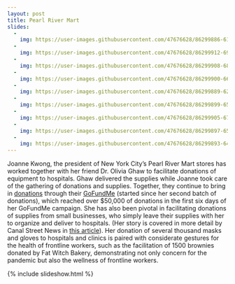 ```yaml
---
layout: post
title: Pearl River Mart 
slides:
  -
    img: https://user-images.githubusercontent.com/47676628/86299886-611aeb80-bbcf-11ea-97a9-0108f0d9837f.jpg
  -
    img: https://user-images.githubusercontent.com/47676628/86299912-69732680-bbcf-11ea-80be-6204eedabedd.jpg
  -
    img: https://user-images.githubusercontent.com/47676628/86299908-68da9000-bbcf-11ea-9801-8f6a6e4ec801.jpg
  -
    img: https://user-images.githubusercontent.com/47676628/86299900-66783600-bbcf-11ea-93d1-244fe7e21045.jpg
  -
    img: https://user-images.githubusercontent.com/47676628/86299889-62e4af00-bbcf-11ea-8841-bc518f6212ef.jpg
  -
    img: https://user-images.githubusercontent.com/47676628/86299899-65df9f80-bbcf-11ea-97a8-89910ee18bd7.jpg
  -
    img: https://user-images.githubusercontent.com/47676628/86299905-67a96300-bbcf-11ea-839f-d2ddb7c7eca1.jpg
  -
    img: https://user-images.githubusercontent.com/47676628/86299897-65470900-bbcf-11ea-9d3b-c212a5a0799d.jpg
  -
    img: https://user-images.githubusercontent.com/47676628/86299893-6415dc00-bbcf-11ea-9f8f-e3857c88afdc.jpg
---
```


Joanne Kwong, the president of New York City’s Pearl River Mart stores has worked together with her friend Dr. Olivia Ghaw to facilitate donations of equipment to hospitals. Ghaw delivered the supplies while Joanne took care of the gathering of donations and supplies. Together, they continue to bring in [donations](https://www.instagram.com/p/B-pbayUD2MQ/?goal=0_1ef49e2614-6f8f63c1b2-75085503&mc_cid=6f8f63c1b2&mc_eid=7b033cf7de) through their [GoFundMe](https://www.gofundme.com/f/pearl-river-mask-drive?goal=0_1ef49e2614-6f8f63c1b2-75085503&mc_cid=6f8f63c1b2&mc_eid=7b033cf7de) (started since her second batch of donations), which reached over $50,000 of donations in the first six days of her GoFundMe campaign. She has also been pivotal in facilitating donations of supplies from small businesses, who simply leave their supplies with her to organize and deliver to hospitals. (Her story is covered in more detail by Canal Street News in [this article](https://www.canalstreetnews.com/news/pearl-river-mart-continues-to-radicalize-new-york-city)). Her donation of several thousand masks and gloves to hospitals and clinics is paired with considerate gestures for the health of frontline workers, such as the facilitation of 1500 brownies donated by Fat Witch Bakery, demonstrating not only concern for the pandemic but also the wellness of frontline workers. 

{% include slideshow.html %}
